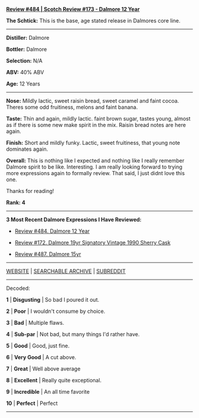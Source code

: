 
[**Review #484 | Scotch Review #173 - Dalmore 12 Year**]( https://t8ke.review/review-484-dalmore-12yr-ob/)

**The Schtick:** This is the base, age stated release in Dalmores core line. 

-----

**Distiller:** Dalmore

**Bottler:** Dalmore

**Selection:** N/A

**ABV:**  40% ABV

**Age:** 12 Years 

-----

**Nose:**  Mildly lactic, sweet raisin bread, sweet caramel and faint cocoa. Theres some odd fruitiness, melons and faint banana. 

**Taste:** Thin and again, mildly lactic. faint brown sugar, tastes young, almost as if there is some new make spirit in the mix. Raisin bread notes are here again.

**Finish:** Short and mildly funky. Lactic, sweet fruitiness, that young note dominates again. 

**Overall:** This is nothing like I expected and nothing like I really remember Dalmore spirit to be like. Interesting. I am really looking forward to trying more expressions again to formally review. That said, I just didnt love this one. 

Thanks for reading!

**Rank: 4**

----- 

**3 Most Recent Dalmore Expressions I Have Reviewed:** 

- [Review #484. Dalmore 12 Year]( https://t8ke.review/review-484-dalmore-12yr-ob/) 

- [Review #172. Dalmore 19yr Signatory Vintage 1990 Sherry Cask]( https://t8ke.review/review-172-dalmore-19yr-signatory-vintage-re-review/) 

- [Review #487. Dalmore 15yr]( https://t8ke.review/review-487-dalmore-15yr-ob/) 

-----

[WEBSITE](https://t8ke.review) | [SEARCHABLE ARCHIVE](https://t8ke.review/review-archive/) | [SUBREDDIT](https://reddit.com/r/t8kereviews)

-----

Decoded:

**1** | **Disgusting** | So bad I poured it out.

**2** | **Poor** | I wouldn't consume by choice.

**3** | **Bad** | Multiple flaws.

**4** | **Sub-par** | Not bad, but many things I'd rather have.

**5** | **Good** | Good, just fine.

**6** | **Very Good** | A cut above.

**7** | **Great** | Well above average

**8** | **Excellent** | Really quite exceptional.

**9** | **Incredible** | An all time favorite

**10** | **Perfect** | Perfect

----

